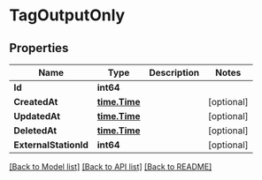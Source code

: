 # TagOutputOnly

## Properties

Name | Type | Description | Notes
------------ | ------------- | ------------- | -------------
**Id** | **int64** |  | 
**CreatedAt** | [**time.Time**](time.Time.md) |  | [optional] 
**UpdatedAt** | [**time.Time**](time.Time.md) |  | [optional] 
**DeletedAt** | [**time.Time**](time.Time.md) |  | [optional] 
**ExternalStationId** | **int64** |  | [optional] 

[[Back to Model list]](../README.md#documentation-for-models) [[Back to API list]](../README.md#documentation-for-api-endpoints) [[Back to README]](../README.md)


